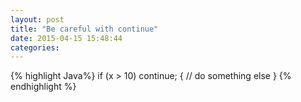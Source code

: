 ```yaml
---
layout: post
title: "Be careful with continue"
date: 2015-04-15 15:48:44
categories: 
---
```

{% highlight Java%}
if (x > 10) continue; {
   // do something else
}
{% endhighlight %}
